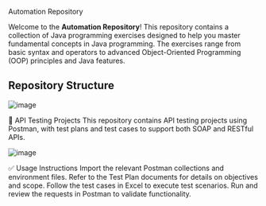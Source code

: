 Automation Repository

Welcome to the **Automation Repository**! This repository contains a collection of Java programming exercises designed to help you master fundamental concepts in Java programming. 
The exercises range from basic syntax and operators to advanced Object-Oriented Programming (OOP) principles and Java features.

## Repository Structure
![image](https://github.com/user-attachments/assets/bf11b13a-ca15-4f0f-956c-9b3e0fb21990)


🧪 API Testing Projects
This repository contains API testing projects using Postman, with test plans and test cases to support both SOAP and RESTful APIs.

![image](https://github.com/user-attachments/assets/a6541db5-088f-4fd3-b4ac-04142acbb4a8)

✅ Usage Instructions
Import the relevant Postman collections and environment files.
Refer to the Test Plan documents for details on objectives and scope.
Follow the test cases in Excel to execute test scenarios.
Run and review the requests in Postman to validate functionality.







